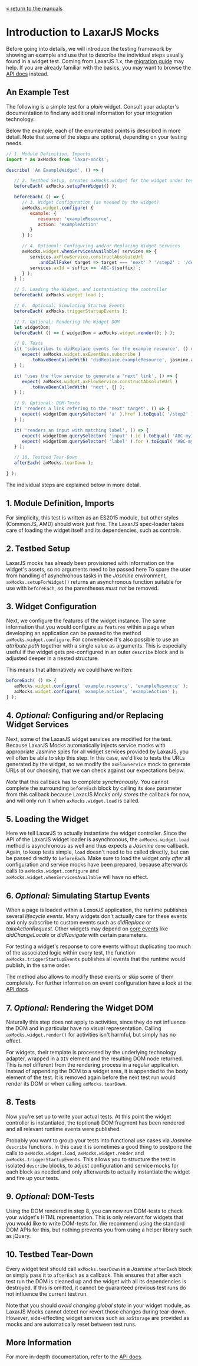 [« return to the manuals](index.md)

# Introduction to LaxarJS Mocks

Before going into details, we will introduce the testing framework by showing an example and use that to describe the individual steps usually found in a widget test.
Coming from LaxarJS 1.x, the [migration guide](migration.md) may help.
If you are already familiar with the basics, you may want to browse the [API docs](../api/laxar-mocks.md) instead.


## An Example Test

The following is a simple test for a *plain* widget.
Consult your adapter's documentation to find any additional information for your integration technology.

Below the example, each of the enumerated points is described in more detail.
Note that some of the steps are optional, depending on your testing needs.

```js
// 1. Module Definition, Imports
import * as axMocks from 'laxar-mocks';

describe( 'An ExampleWidget', () => {

   // 2. Testbed Setup, creates axMocks.widget for the widget under test
   beforeEach( axMocks.setupForWidget() );

   beforeEach( () => {
      // 3. Widget Configuration (as needed by the widget)
      axMocks.widget.configure( {
         example: {
            resource: 'exampleResource',
            action: 'exampleAction'
         }
      } );

      // 4. Optional: Configuring and/or Replacing Widget Services
      axMocks.widget.whenServicesAvailable( services => {
         services.axFlowService.constructAbsoluteUrl
            .andCallFake( target => target === 'next' ? '/step2' : '/default' );
         services.axId = suffix => `ABC-${suffix}`;
      } );
   } );

   // 5. Loading the Widget, and instantiating the controller
   beforeEach( axMocks.widget.load );

   // 6.  Optional: Simulating Startup Events
   beforeEach( axMocks.triggerStartupEvents );

   // 7. Optional: Rendering the Widget DOM
   let widgetDom;
   beforeEach( () => { widgetDom = axMocks.widget.render(); } );

   // 8. Tests
   it( 'subscribes to didReplace events for the example resource', () => {
      expect( axMocks.widget.axEventBus.subscribe )
         .toHaveBeenCalledWith( 'didReplace.exampleResource', jasmine.any( Function ) );
   } );

   it( 'uses the flow service to generate a "next" link', () => {
      expect( axMocks.widget.axFlowService.constructAbsoluteUrl )
         .toHaveBeenCalledWith( 'next', {} );
   } );

   // 9. Optional: DOM-Tests
   it( 'renders a link refering to the "next" target', () => {
      expect( widgetDom.querySelector( 'a' ).href ).toEqual( '/step2' );
   } );

   it( 'renders an input with matching label', () => {
      expect( widgetDom.querySelector( 'input' ).id ).toEqual( 'ABC-myInput' );
      expect( widgetDom.querySelector( 'label' ).for ).toEqual( 'ABC-myInput' );
   } );

   // 10. Testbed Tear-Down
   afterEach( axMocks.tearDown );

} );
```

The individual steps are explained below in more detail.


## 1. Module Definition, Imports

For simplicity, this test is written as an ES2015 module, but other styles (CommonJS, AMD) should work just fine.
The LaxarJS spec-loader takes care of loading the widget itself and its dependencies, such as controls.


## 2. Testbed Setup

LaxarJS mocks has already been provisioned with information on the widget's assets, so no arguments need to be passed here
To spare the user from handling of asynchronous tasks in the *Jasmine* environment, `axMocks.setupForWidget()` returns an asynchronous function suitable for use with `beforeEach`, so the parentheses *must not* be removed.


## 3. Widget Configuration

Next, we configure the features of the widget instance.
The same information that you would configure as `features` within a page when developing an application can be passed to the method `axMocks.widget.configure`.
For convenience it's also possible to use an *attribute path* together with a single value as arguments.
This is especially useful if the widget gets pre-configured in an outer `describe` block and is adjusted deeper in a nested structure.

This means that alternatively we could have written:

```js
beforeEach( () => {
   axMocks.widget.configure( 'example.resource', 'exampleResource' );
   axMocks.widget.configure( 'example.action', 'exampleAction' );
} );
```


## 4. *Optional:* Configuring and/or Replacing Widget Services

Next, some of the LaxarJS widget services are modified for the test.
Because LaxarJS Mocks automatically injects service mocks with appropriate Jasmine spies for all widget services provided by LaxarJS, you will often be able to skip this step.
In this case, we'd like to tests the URLs generated by the widget, so we modify the `axFlowService` mock to generate URLs of our choosing, that we can check against our expectations below.

*Note* that this callback has to complete *synchronously*.
You cannot complete the surrounding `beforeEach` block by calling its `done` parameter from this callback because LaxarJS Mocks *only stores* the callback for now, and will only run it when `axMocks.widget.load` is called.


## 5. Loading the Widget

Here we tell LaxarJS to actually instantiate the widget controller.
Since the API of the LaxarJS widget loader is asynchronous, the `axMocks.widget.load` method is asynchronous as well and thus expects a *Jasmine* `done` callback.
Again, to keep tests simple, `load` doesn't need to be called directly, but can be passed directly to `beforeEach`.
Make sure to load the widget only *after* all configuration and service mocks have been prepared, because afterwards calls to `axMocks.widget.configure` and `axMocks.widget.whenServicesAvailable` will have no effect.


## 6. *Optional:* Simulating Startup Events

When a page is loaded within a *LaxarJS* application, the runtime publishes several *lifecycle events*.
Many widgets don't actually care for these events and only subscribe to custom events such as *didReplace* or *takeActionRequest*.
Other widgets may depend on [core events](http://laxarjs.org/docs/laxar-latest/manuals/events/#pattern-reference) like *didChangeLocale* or *didNavigate* with certain parameters.

For testing a widget's response to core events without duplicating too much of the associated logic within every test, the function `axMocks.triggerStartupEvents` publishes all events that the runtime would publish, in the same order.

The method also allows to modify these events or skip some of them completely.
For further information on event configuration have a look at the [API docs](../api/laxar-mocks.md#triggerStartupEvents).


## 7. *Optional:* Rendering the Widget DOM

Naturally this step does not apply to activities, since they do not influence the DOM and in particular have no visual representation.
Calling `axMocks.widget.render()` for activities isn't harmful, but simply has no effect.

For widgets, their template is processed by the underlying technology adapter, wrapped in a `DIV` element and the resulting DOM node returned.
This is not different from the rendering process in a regular application.
Instead of appending the DOM to a widget area, it is appended to the body element of the test.
It is removed again before the next test run would render its DOM or when calling `axMocks.tearDown`.


## 8. Tests

Now you're set up to write your actual tests.
At this point the widget controller is instantiated, the (optional) DOM fragment has been rendered and all relevant runtime events were published.

Probably you want to group your tests into functional use cases via *Jasmine* `describe` functions.
In this case it is sometimes a good thing to postpone the calls to `axMocks.widget.load`, `axMocks.widget.render` and `axMocks.triggerStartupEvents`.
This allows you to structure the test in isolated `describe` blocks, to adjust configuration and service mocks for each block as needed and only afterwards to actually instantiate the widget and fire up your tests.


## 9. *Optional:* DOM-Tests

Using the DOM rendered in step 8, you can now run DOM-tests to check your widget's HTML representation.
This is only relevant for widgets that you would like to write DOM-tests for.
We recommend using the standard DOM APIs for this, but nothing prevents you from using a helper library such as jQuery.


## 10. Testbed Tear-Down

Every widget test should call `axMocks.tearDown` in a *Jasmine* `afterEach` block or simply pass it to `afterEach` as a callback.
This ensures that after each test run the DOM is cleaned up and the widget with all its dependencies is destroyed.
If this is omitted, it cannot be guaranteed previous test runs do not influence the current test run.

Note that you should *avoid changing global state* in your widget module, as LaxarJS Mocks cannot detect nor revert those changes during tear-down.
However, side-effecting widget services such as `axStorage` are provided as mocks and are automatically reset between test runs.


## More Information

For more in-depth documentation, refer to the [API docs](../api/laxar-mocks.md).
